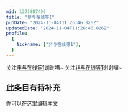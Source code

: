 ```yaml
---
mid: 1372887496
title: "非与在线等1"
pubDate: "2024-11-04T11:26:46.826Z"
updatedDate: "2024-11-04T11:26:46.826Z"
profile:
  {
    Nickname: ["非与在线等1"],
  }
---
```


关注[非与在线等1](https://space.bilibili.com/1372887496)谢谢喵~ 关注[非与在线等1](https://space.bilibili.com/1372887496)谢谢喵~

## 此条目有待补充
你可以在[这里](https://github.com/Yuhanawa/VTuber.ICU-Content/edit/master/v/非与在线等1/index.md)编辑本文
